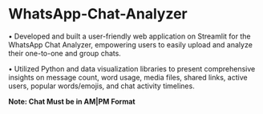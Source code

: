 # WhatsApp-Chat-Analyzer
•	Developed and built a user-friendly web application on Streamlit for the WhatsApp Chat Analyzer, empowering users to easily upload and analyze their one-to-one and group chats. 

•	Utilized Python and data visualization libraries to present comprehensive insights on message count, word usage, media files, shared links, active users, popular words/emojis, and chat activity timelines.

**Note: Chat Must be in AM|PM Format**

